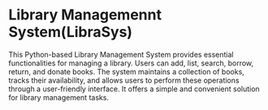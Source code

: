 # Library Managemennt System(LibraSys)
This Python-based Library Management System provides essential functionalities for managing a library. Users can add, list, search, borrow, return, and donate books. The system maintains a collection of books, tracks their availability, and allows users to perform these operations through a user-friendly interface. It offers a simple and convenient solution for library management tasks.

